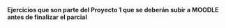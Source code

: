 **Ejercicios que son parte del Proyecto 1 que se deberán subir a MOODLE antes de finalizar el
parcial**
